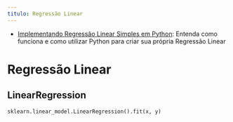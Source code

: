 ```yaml
---
titulo: Regressão Linear
---
```

- [Implementando Regressão Linear Simples em Python](https://medium.com/data-hackers/implementando-regress%C3%A3o-linear-simples-em-python-91df53b920a8): Entenda como funciona e como utilizar Python para criar sua própria Regressão Linear

# Regressão Linear

## LinearRegression

~~~
sklearn.linear_model.LinearRegression().fit(x, y)
~~~
